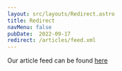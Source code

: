 ```yaml
---
layout: src/layouts/Redirect.astro
title: Redirect
navMenu: false
pubDate:  2022-09-17
redirect: /articles/feed.xml
---
```

<div>
Our article feed can be found <a href="/articles/feed.xml">here</a>
</div>
